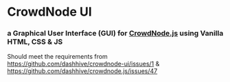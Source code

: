 # CrowdNode UI
### a Graphical User Interface (GUI) for [CrowdNode.js](https://github.com/dashhive/crowdnode.js) using Vanilla HTML, CSS & JS 

Should meet the requirements from https://github.com/dashhive/crowdnode-ui/issues/1 & https://github.com/dashhive/crowdnode.js/issues/47

